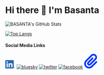 # Hi there 👋 I'm Basanta

![BASANTA's GitHub Stats](https://github-readme-stats.vercel.app/api?username=basantakakoti&theme=default&show_icons=true)

[![Top Langs](https://github-readme-stats.vercel.app/api/top-langs/?username=basantakakoti&layout=compact)](https://github.com/basantakakoti/github-readme-stats)

#### Social Media Links

<!-- display the social media buttons in your README -->

[![linkedin][1.1]][1] 
[![bluesky][2.1]][2] 
[![twitter][3.1]][3] 
[![facebook][4.1]][4] 
[![website][5.1]][5]

<!-- links to social media icons -->

[1.1]: https://raw.githubusercontent.com/basantakakoti/basantakakoti/main/Icons/LI-In-Bug.png

[2.1]: https://bsky.app/static/favicon-32x32.png

[3.1]: https://abs.twimg.com/favicons/twitter.3.ico

[4.1]: https://static.xx.fbcdn.net/rsrc.php/yv/r/B8BxsscfVBr.ico

[5.1]: https://raw.githubusercontent.com/basantakakoti/basantakakoti/da5c1b1cf0be8439f306b81d4ed1fea136e77e16/Icons/up-right-from-square.svg

<!-- links to My social media accounts -->

[1]: https://www.linkedin.com/in/basantakakoti

[2]: https://bsky.app/profile/basantakakoti.bsky.social

[3]: https://twitter.com/bkakoti07

[4]: https://www.facebook.com/bkakoti07

[5]: https://www.scisdom.com



